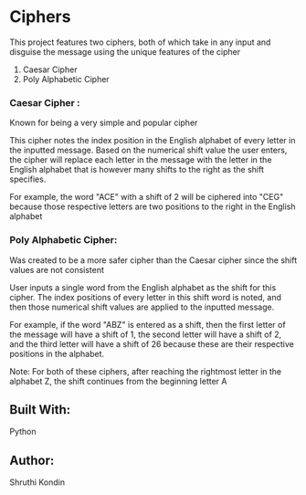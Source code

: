 # Ciphers

This project features two ciphers, both of which take in any input and disguise the message using the unique features of the cipher
  1. Caesar Cipher
  2. Poly Alphabetic Cipher

### Caesar Cipher :
Known for being a very simple and popular cipher

This cipher notes the index position in the English alphabet of every letter in the inputted message.
Based on the numerical shift value the user enters, the cipher will replace each letter in the message with the letter in the English alphabet that is
however many shifts to the right as the shift specifies.

For example, the word "ACE" with a shift of 2 will be ciphered into "CEG" because those respective letters are two positions to the right
in the English alphabet

### Poly Alphabetic Cipher:
Was created to be a more safer cipher than the Caesar cipher since the shift values are not consistent

User inputs a single word from the English alphabet as the shift for this cipher. The index positions of every letter in this shift word
is noted, and then those numerical shift values are applied to the inputted message.

For example, if the word "ABZ" is entered as a shift, then the first letter of the message will have a shift of 1, the second letter will have 
a shift of 2, and the third letter will have a shift of 26 because these are their respective positions in the alphabet.

Note:
For both of these ciphers, after reaching the rightmost letter in the alphabet Z, the shift continues from the beginning letter A

## Built With:
Python

## Author:
Shruthi Kondin

